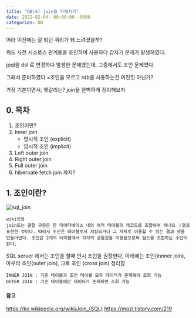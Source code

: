 ```yaml
---
title: "DB(4) join들 파해치기"
date: 2022-02-04- 00:00:00 -0000
categories: DB
---
```


어라 이전에는 잘 되던 쿼리가 왜 느려졌을까? 

워드 사전 시소로스 관계들을 조인하여 사용하다 갑자기 문제가 발생하였다.

jpql을 dsl 로 변경하다 발생한 문제였는데, 그중에서도 조인 문제였다. 

그래서 준비하였다
=조인을 모르고 rdb를 사용하는건 미친짓 아닌가?

가장 기본이면서, 헷갈리는? join을 완벽하게 정리해보자

## 0. 목차
1. 조인이란?
2. Inner join
    - 명시적 조인 (explicit)
    - 암시적 조인 (implicit)
3. Left outer join
4. Right outer join
5. Full outer join
6. hibernate fetch join 까지?

## 1. 조인이란?

![sql_join](https://user-images.githubusercontent.com/2585679/155580682-184a57ca-5975-4a07-a27e-7538925b4583.png)


```
wiki인용
join또는 결합 구문은 한 데이터베이스 내의 여러 테이블의 레코드를 조합하여 하나으 ㅣ열로 표현한 것이다. 따라서 조인은 테이블로서 저장되거나 그 자체로 이용할 수 있는 결과 셋을 만들어낸다. 조인은 2개의 테이블에서 각각의 공통값을 이용함으로써 필드를 조합하는 수단이 된다.
```

SQL server 에서는 조인을 할때 안시 조인을 권장한다,
아래에는 조인(innner join), 아우터 조인(outer join), 크로 조인 (cross join) 정리함

```
INNER JOIN : 기준 테이블과 조인 테이블 모두 데이터가 존재해야 조회 가능
OUTER JOIN : 기준 테이블에만 데이터가 존재하면 조회 가능
```




#### 참고
https://ko.wikipedia.org/wiki/Join_(SQL)
https://mozi.tistory.com/219